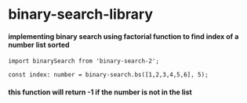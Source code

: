 # binary-search-library


#### implementing binary search using factorial function to find index of a number list sorted

```
import binarySearch from 'binary-search-2';
```

```
const index: number = binary-search.bs([1,2,3,4,5,6], 5);
```

#### this function will return -1 if the number is not in the list 
